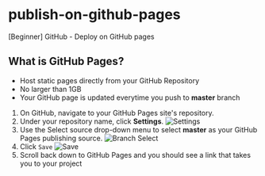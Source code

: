 # publish-on-github-pages
[Beginner] GitHub - Deploy on GitHub pages

## What is GitHub Pages?
  - Host static pages directly from your GitHub Repository
  - No larger than 1GB
  - Your GitHub page is updated everytime you push to **master** branch


1. On GitHub, navigate to your GitHub Pages site's repository.
1. Under your repository name, click **Settings**.
![Settings](https://help.github.com/assets/images/help/repository/repo-actions-settings.png)
1. Use the Select source drop-down menu to select **master** as your GitHub Pages publishing source.
![Branch Select](https://help.github.com/assets/images/help/pages/select-gh-pages-or-master-as-source.png)
1. Click `Save`
![Save](https://help.github.com/assets/images/help/pages/click-save-next-to-source-selection.png)
1. Scroll back down to GitHub Pages and you should see a link that takes you to your project
